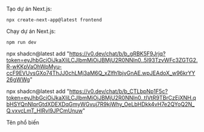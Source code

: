 Tạo dự án Next.js:

```
npx create-next-app@latest frontend
```

Chạy dự án Next.js:

```
npm run dev
```

<!--  -->

npx shadcn@latest add "https://v0.dev/chat/b/b_gRBK5F9Jrjq?token=eyJhbGciOiJkaXIiLCJlbmMiOiJBMjU2R0NNIn0..5l93TzvWFc3ZGTG2.R-wKKpVaOhWpMyu-ccF9EVUvsGXo74ThJJ0chLMj3aM6Q_xZlfh1bjvGnAE.wpJEAdoX_w96krYY26gWWg"

npx shadcn@latest add "https://v0.dev/chat/b/b_CTLbpNp1F5c?token=eyJhbGciOiJkaXIiLCJlbmMiOiJBMjU2R0NNIn0..tIVtR9TBrCzEjXNH.qbHSYQnNIprGtdXDEXDqGmyWGvuj7R9kjWhy_OeLbHDkk4vH7e2QYoQ2N_Q.vxvcLmT_HlRvl9JPCmUnuw"

<!--  -->
Tên phổ biến
<!-- Jane Smith -->

<!-- Bob Johnson -->

<!-- John Doe -->

<!-- Super user -->

<!-- Thêm 1 vài dữ liệu ban đầu -->